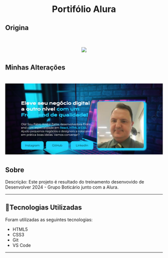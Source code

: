 
<h1 align="center">
    <p>Portifólio Alura </p>
</h1>

## Origina
<h1 align="center">
    <img src="https://github.com/fisiofaz/Portifolio_Alura/blob/main/images/Sem%20t%C3%ADtulo.png">
</h1>

## Minhas Alterações
<h1 align="center">
    <img src="https://github.com/fisiofaz/Portifolio_Alura/blob/main/images/minhas_altera%C3%A7%C3%B5es.png">
</h1>


## Sobre


Descrição: Este projeto é resultado do treinamento desenvovido de Desenvolver 2024 - Grupo Boticário junto com a Alura.

--- 

## 📂Tecnologias Utilizadas

Foram utilizadas as seguintes tecnologias:

- HTML5
- CSS3 
- Git
- VS Code
---
